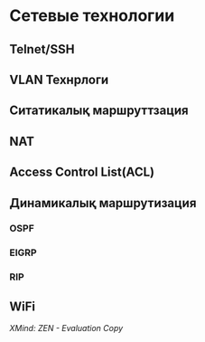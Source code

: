 # Сетевые технологии
## Telnet/SSH
## VLAN Технрлоги
## Ситатикалық маршруттзация
## NAT
## Access Control List(ACL)
## Динамикалық маршрутизация 
### OSPF
### EIGRP
### RIP
## WiFi
*XMind: ZEN - Evaluation Copy*